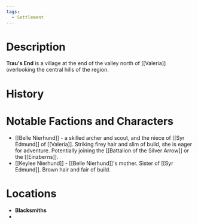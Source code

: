 ```yaml
---
tags:
  - Settlement
---
```

# Description
**Trau's End** is a village at the end of the valley north of [[Valeria]] overlooking the central hills of the region.
# History

# Notable Factions and Characters
- [[Belle Nierhund]] - a skilled archer and scout, and the niece of [[Syr Edmund]] of [[Valeria]]. Striking firey hair and slim of build, she is eager for adventure. Potentially joining the [[Battalion of the Silver Arrow]] or the [[Einzberns]].
- [[Keylee Nierhund]] - [[Belle Nierhund]]'s mother. Sister of [[Syr Edmund]]. Brown hair and fair of build.
# Locations
- **Blacksmiths**
- 